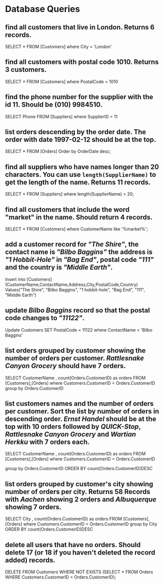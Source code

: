 # Database Queries

## find all customers that live in London. Returns 6 records.
SELECT * FROM [Customers]
where City = 'London'

## find all customers with postal code 1010. Returns 3 customers.

SELECT * FROM [Customers]
where PostalCode = 1010


## find the phone number for the supplier with the id 11. Should be (010) 9984510.

SELECT Phone FROM [Suppliers]
where SupplierID = 11


## list orders descending by the order date. The order with date 1997-02-12 should be at the top.

SELECT * FROM [Orders]
Order by OrderDate desc;


## find all suppliers who have names longer than 20 characters. You can use `length(SupplierName)` to get the length of the name. Returns 11 records.

SELECT * FROM [Suppliers]
where length(SupplierName) > 20;

## find all customers that include the word "market" in the name. Should return 4 records.

SELECT * FROM [Customers]
where CustomerName like '%market%';


## add a customer record for _"The Shire"_, the contact name is _"Bilbo Baggins"_ the address is _"1 Hobbit-Hole"_ in _"Bag End"_, postal code _"111"_ and the country is _"Middle Earth"_.

Insert into [Customers]
(CustomerName,ContactName,Address,City,PostalCode,Country)
Values("The Shire", "Bilbo Baggins", "1 hobbit-hole", "Bag End", "111", "Middle Earth")

## update _Bilbo Baggins_ record so that the postal code changes to _"11122"_.

Update Customers
SET PostalCode = 11122
where ContactName = 'Bilbo Baggins'


## list orders grouped by customer showing the number of orders per customer. _Rattlesnake Canyon Grocery_ should have 7 orders.

SELECT CustomerName , count(Orders.CustomerID) as orders FROM [Customers],[Orders]
where Customers.CustomerID = Orders.CustomerID
group by Orders.CustomerID



## list customers names and the number of orders per customer. Sort the list by number of orders in descending order. _Ernst Handel_ should be at the top with 10 orders followed by _QUICK-Stop_, _Rattlesnake Canyon Grocery_ and _Wartian Herkku_ with 7 orders each.

SELECT CustomerName , count(Orders.CustomerID) as orders FROM [Customers],[Orders]
where Customers.CustomerID = Orders.CustomerID

group by Orders.CustomerID
ORDER BY count(Orders.CustomerID)DESC


## list orders grouped by customer's city showing number of orders per city. Returns 58 Records with _Aachen_ showing 2 orders and _Albuquerque_ showing 7 orders.

SELECT City , count(Orders.CustomerID) as orders FROM [Customers],[Orders]
where Customers.CustomerID = Orders.CustomerID
group by City
ORDER BY count(Orders.CustomerID)DESC

## delete all users that have no orders. Should delete 17 (or 18 if you haven't deleted the record added) records.

DELETE
FROM Customers
WHERE NOT EXISTS
  (SELECT * 
   FROM Orders
   WHERE Customers.CustomerID = Orders.CustomerID);

        
